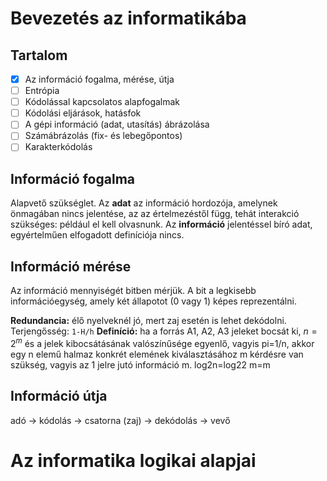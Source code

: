 # Bevezetés az informatikába

## Tartalom
- [x] Az információ fogalma, mérése, útja
- [ ] Entrópia
- [ ] Kódolással kapcsolatos alapfogalmak
- [ ] Kódolási eljárások, hatásfok
- [ ] A gépi információ (adat, utasítás) ábrázolása
- [ ] Számábrázolás (fix- és lebegőpontos)
- [ ] Karakterkódolás

## Információ fogalma
Alapvető szükséglet. Az **adat** az információ hordozója, amelynek önmagában nincs jelentése, az az értelmezéstől függ, tehát interakció szükséges: például el kell olvasnunk. Az **információ** jelentéssel bíró adat, egyértelműen elfogadott definíciója nincs.

## Információ mérése
Az információ mennyiségét bitben mérjük. A bit a legkisebb információegység, amely két állapotot (0 vagy 1) képes reprezentálni.

**Redundancia:** élő nyelveknél jó, mert zaj esetén is lehet dekódolni. Terjengősség: `1-H/h`
**Definíció:** ha a forrás A1, A2, A3 jeleket bocsát ki, $n=2^m$ és a jelek kibocsátásának valószínűsége
egyenlő, vagyis pi=1/n, akkor egy n elemű halmaz konkrét elemének kiválasztásához m
kérdésre van szükség, vagyis az 1 jelre jutó információ m. log2n=log22
m=m

## Információ útja 
adó -> kódolás -> csatorna (zaj) -> dekódolás -> vevő


# Az informatika logikai alapjai